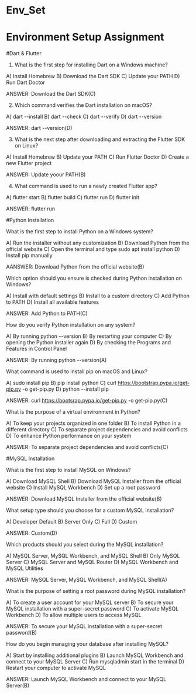 # Env_Set

# Environment Setup Assignment

#Dart & Flutter

1. What is the first step for installing Dart on a Windows machine?

A) Install Homebrew
B) Download the Dart SDK
C) Update your PATH
D) Run Dart Doctor

ANSWER: Download the Dart SDK(C)


2. Which command verifies the Dart installation on macOS?

A) dart --install
B) dart --check
C) dart --verify
D) dart --version

ANSWER: dart --version(D)

3. What is the next step after downloading and extracting the Flutter SDK on Linux?

A) Install Homebrew
B) Update your PATH
C) Run Flutter Doctor
D) Create a new Flutter project

ANSWER: Update yoour PATH(B)


4. What command is used to run a newly created Flutter app?

A) flutter start
B) flutter build
C) flutter run
D) flutter init

ANSWER: flutter run


#Python Installation

What is the first step to install Python on a Windows system?

A) Run the installer without any customization
B) Download Python from the official website
C) Open the terminal and type sudo apt install python
D) Install pip manually

AANSWER: Download Python from the official website(B)

Which option should you ensure is checked during Python installation on Windows?

A) Install with default settings
B) Install to a custom directory
C) Add Python to PATH
D) Install all available features

ANSWER: Add Python to PATH(C)

How do you verify Python installation on any system?

A) By running python --version
B) By restarting your computer
C) By opening the Python installer again
D) By checking the Programs and Features in Control Panel

ANSWER: By running python --version(A)

What command is used to install pip on macOS and Linux?

A) sudo install pip
B) pip install python
C) curl https://bootstrap.pypa.io/get-pip.py -o get-pip.py
D) python --install pip

ANSWER: curl https://bootsrap.pypa.io/get-pip.py -o get-pip.py(C)


What is the purpose of a virtual environment in Python?

A) To keep your projects organized in one folder
B) To install Python in a different directory
C) To separate project dependencies and avoid conflicts
D) To enhance Python performance on your system

ANSWER: To separate project dependencies and avoid conflicts(C)

#MySQL Installation

What is the first step to install MySQL on Windows?

A) Download MySQL Shell
B) Download MySQL Installer from the official website
C) Install MySQL Workbench
D) Set up a root password

ANSWER: Download MySQL Installer from the official website(B)

What setup type should you choose for a custom MySQL installation?

A) Developer Default
B) Server Only
C) Full
D) Custom

ANSWER: Custom(D)

Which products should you select during the MySQL installation?

A) MySQL Server, MySQL Workbench, and MySQL Shell
B) Only MySQL Server
C) MySQL Server and MySQL Router
D) MySQL Workbench and MySQL Utilities

ANSWER: MySQL Server, MySQL Workbench, and MySQL Shell(A) 

What is the purpose of setting a root password during MySQL installation?

A) To create a user account for your MySQL server
B) To secure your MySQL installation with a super-secret password
C) To activate MySQL Workbench
D) To allow multiple users to access MySQL

ANSWER: To secure your MySQL installation with a super-secret password(B)

How do you begin managing your database after installing MySQL?

A) Start by installing additional plugins
B) Launch MySQL Workbench and connect to your MySQL Server
C) Run mysqladmin start in the terminal
D) Restart your computer to activate MySQL

ANSWER: Launch MySQL Workbench and connect to your MySQL Server(B)


